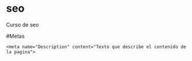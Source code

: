 # seo
Curso de seo

#Metas
```Meta Description
<meta name="Description" content="Texto que describe el contenido de la pagina">
```